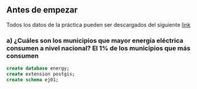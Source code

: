 ## Antes de empezar


Todos los datos de la práctica pueden ser descargados del siguiente [link](https://drive.google.com/drive/folders/1hzKPipsvvtnzqzkHqaQQ9VLM45J4P6X7?usp=sharing)

### a) ¿Cuáles son los municipios que mayor energía eléctrica consumen a nivel nacional? El 1% de los municipios que más consumen


``` sql
create database energy;
create extension postgis;
create schema ej01;
```


